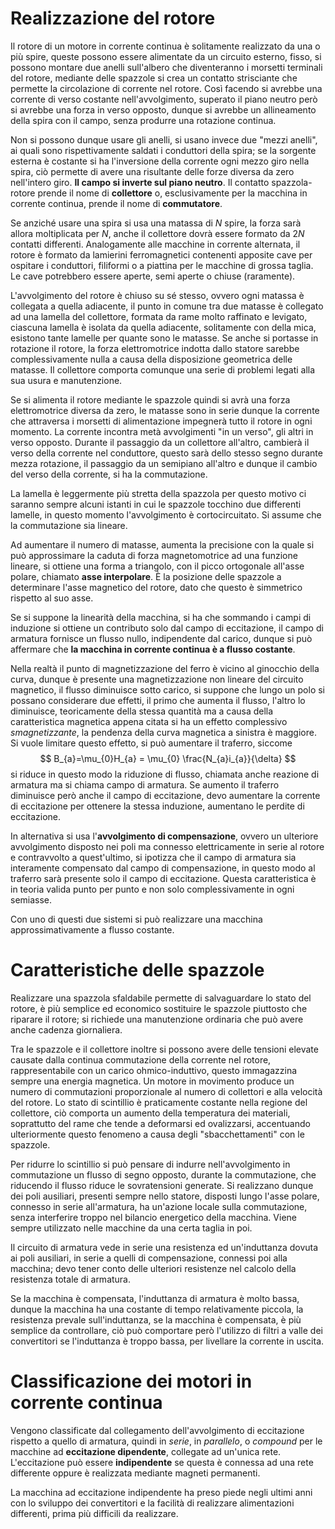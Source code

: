 # Realizzazione del rotore
Il rotore di un motore in corrente continua è solitamente realizzato da una o più spire, queste possono essere alimentate da un circuito esterno, fisso, si possono montare due anelli sull'albero che diventeranno i morsetti terminali del rotore, mediante delle spazzole si crea un contatto strisciante che permette la circolazione di corrente nel rotore.
Così facendo si avrebbe una corrente di verso costante nell'avvolgimento, superato il piano neutro però si avrebbe una forza in verso opposto, dunque si avrebbe un allineamento della spira con il campo, senza produrre una rotazione continua.

Non si possono dunque usare gli anelli, si usano invece due "mezzi anelli", ai quali sono rispettivamente saldati i conduttori della spira; se la sorgente esterna è costante si ha l'inversione della corrente ogni mezzo giro nella spira, ciò permette di avere una risultante delle forze diversa da zero nell'intero giro.
**Il campo si inverte sul piano neutro**.
Il contatto spazzola-rotore prende il nome di **collettore** o, esclusivamente per la macchina in corrente continua, prende il nome di **commutatore**.

Se anziché usare una spira si usa una matassa di $N$ spire, la forza sarà allora moltiplicata per $N$, anche il collettore dovrà essere formato da $2N$ contatti differenti.
Analogamente alle macchine in corrente alternata, il rotore è formato da lamierini ferromagnetici contenenti apposite cave per ospitare i conduttori, filiformi o a piattina per le macchine di grossa taglia.
Le cave potrebbero essere aperte, semi aperte o chiuse (raramente).

L'avvolgimento del rotore è chiuso su sé stesso, ovvero ogni matassa è collegata a quella adiacente, il punto in comune tra due matasse è collegato ad una lamella del collettore, formata da rame molto raffinato e levigato, ciascuna lamella è isolata da quella adiacente, solitamente con della mica, esistono tante lamelle per quante sono le matasse. Se anche si portasse in rotazione il rotore, la forza elettromotrice indotta dallo statore sarebbe complessivamente nulla a causa della disposizione geometrica delle matasse.
Il collettore comporta comunque una serie di problemi legati alla sua usura e manutenzione.

Se si alimenta il rotore mediante le spazzole quindi si avrà una forza elettromotrice diversa da zero, le matasse sono in serie dunque la corrente che attraversa i morsetti di alimentazione impegnerà tutto il rotore in ogni momento.
La corrente incontra metà avvolgimenti "in un verso", gli altri in verso opposto.
Durante il passaggio da un collettore all'altro, cambierà il verso della corrente nel conduttore, questo sarà dello stesso segno durante mezza rotazione, il passaggio da un semipiano all'altro e dunque il cambio del verso della corrente, si ha la commutazione.

La lamella è leggermente più stretta della spazzola per questo motivo ci saranno sempre alcuni istanti in cui le spazzole tocchino due differenti lamelle, in questo momento l'avvolgimento è cortocircuitato. Si assume che la commutazione sia lineare.

Ad aumentare il numero di matasse, aumenta la precisione con la quale si può approssimare la caduta di forza magnetomotrice ad una funzione lineare, si ottiene una forma a triangolo, con il picco ortogonale all'asse polare, chiamato **asse interpolare**. È la posizione delle spazzole a determinare l'asse magnetico del rotore, dato che questo è simmetrico rispetto al suo asse.

Se si suppone la linearità della macchina, si ha che sommando i campi di induzione si ottiene un contributo solo dal campo di eccitazione, il campo di armatura fornisce un flusso nullo, indipendente dal carico, dunque si può affermare che **la macchina in corrente continua è a flusso costante**.

Nella realtà il punto di magnetizzazione del ferro è vicino al ginocchio della curva, dunque è presente una magnetizzazione non lineare del circuito magnetico, il flusso diminuisce sotto carico, si suppone che lungo un polo si possano considerare due effetti, il primo che aumenta il flusso, l'altro lo diminuisce, teoricamente della stessa quantità ma a causa della caratteristica magnetica appena citata si ha un effetto complessivo *smagnetizzante*, la pendenza della curva magnetica a sinistra è maggiore.
Si vuole limitare questo effetto, si può aumentare il traferro, siccome 
$$
B_{a}=\mu_{0}H_{a} = \mu_{0} \frac{N_{a}i_{a}}{\delta}
$$
si riduce in questo modo la riduzione di flusso, chiamata anche reazione di armatura ma si chiama campo di armatura. Se aumento il traferro diminuisce però anche il campo di eccitazione, devo aumentare la corrente di eccitazione per ottenere la stessa induzione, aumentano le perdite di eccitazione.

In alternativa si usa l'**avvolgimento di compensazione**, ovvero un ulteriore avvolgimento disposto nei poli ma connesso elettricamente in serie al rotore e contravvolto a quest'ultimo, si ipotizza che il campo di armatura sia interamente compensato dal campo di compensazione, in questo modo al traferro sarà presente solo il campo di eccitazione.
Questa caratteristica è in teoria valida punto per punto e non solo complessivamente in ogni semiasse.

Con uno di questi due sistemi si può realizzare una macchina approssimativamente a flusso costante.

# Caratteristiche delle spazzole
Realizzare una spazzola sfaldabile permette di salvaguardare lo stato del rotore, è più semplice ed economico sostituire le spazzole piuttosto che riparare il rotore; si richiede una manutenzione ordinaria che può avere anche cadenza giornaliera.

Tra le spazzole e il collettore inoltre si possono avere delle tensioni elevate causate dalla continua commutazione della corrente nel rotore, rappresentabile con un carico ohmico-induttivo, questo immagazzina sempre una energia magnetica. Un motore in movimento produce un numero di commutazioni proporzionale al numero di collettori e alla velocità del rotore. Lo stato di scintillio è praticamente costante nella regione del collettore, ciò comporta un aumento della temperatura dei materiali, soprattutto del rame che tende a deformarsi ed ovalizzarsi, accentuando ulteriormente questo fenomeno a causa degli "sbacchettamenti" con le spazzole.

Per ridurre lo scintillio si può pensare di indurre nell'avvolgimento in commutazione un flusso di segno opposto, durante la commutazione, che riducendo il flusso riduce le sovratensioni generate. Si realizzano dunque dei poli ausiliari, presenti sempre nello statore, disposti lungo l'asse polare, connesso in serie all'armatura, ha un'azione locale sulla commutazione, senza interferire troppo nel bilancio energetico della macchina.
Viene sempre utilizzato nelle macchine da una certa taglia in poi.

Il circuito di armatura vede in serie una resistenza ed un'induttanza dovuta ai poli ausiliari, in serie a quelli di compensazione, connessi poi alla macchina; devo tener conto delle ulteriori resistenze nel calcolo della resistenza totale di armatura.

Se la macchina è compensata, l'induttanza di armatura è molto bassa, dunque la macchina ha una costante di tempo relativamente piccola, la resistenza prevale sull'induttanza, se la macchina è compensata, è più semplice da controllare, ciò può comportare però l'utilizzo di filtri a valle dei convertitori se l'induttanza è troppo bassa, per livellare la corrente in uscita.

# Classificazione dei motori in corrente continua
Vengono classificate dal collegamento dell'avvolgimento di eccitazione rispetto a quello di armatura, quindi in *serie*, in *parallelo*, o *compound* per le macchine ad **eccitazione dipendente**, collegate ad un'unica rete. 
L'eccitazione può essere **indipendente** se questa è connessa ad una rete differente oppure è realizzata mediante magneti permanenti.

La macchina ad eccitazione indipendente ha preso piede negli ultimi anni con lo sviluppo dei convertitori e la facilità di realizzare alimentazioni differenti, prima più difficili da realizzare.
